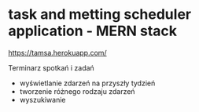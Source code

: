 # task and metting scheduler application - MERN stack
https://tamsa.herokuapp.com/ 

Terminarz spotkań i zadań 
- wyświetlanie zdarzeń na przyszły tydzień
- tworzenie różnego rodzaju zdarzeń
- wyszukiwanie
